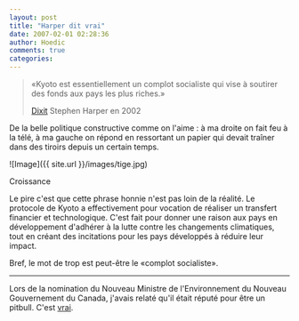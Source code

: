 ```yaml
---
layout: post
title: "Harper dit vrai"
date: 2007-02-01 02:28:36
author: Hoedic
comments: true
categories: 
---
```



<blockquote class="citation"> 
«Kyoto est essentiellement un complot socialiste qui vise à soutirer des fonds aux pays les plus riches.»

[Dixit](http://www.ledevoir.com/2007/01/31/129295.html) Stephen Harper en 2002</blockquote>

De la belle politique constructive comme on l'aime : à ma droite on fait feu à la télé, à ma gauche on répond en ressortant un papier qui devait traîner dans des tiroirs depuis un certain temps.

![Image]({{ site.url }}/images/tige.jpg)
<div class="photoattrib">Croissance</div>



Le pire c'est que cette phrase honnie n'est pas loin de la réalité. Le protocole de Kyoto a effectivement pour vocation de réaliser un transfert financier et technologique. C'est fait pour donner une raison aux pays en développement d'adhérer à la lutte contre les changements climatiques, tout en créant des incitations pour les pays développés à réduire leur impact.

Bref, le mot de trop est peut-être le «complot socialiste».

***

Lors de la nomination du Nouveau Ministre de l'Environnement du Nouveau Gouvernement du Canada, j'avais relaté qu'il était réputé pour être un pitbull. C'est [vrai](http://www.youtube.com/watch?v=yy49c9XaehU).